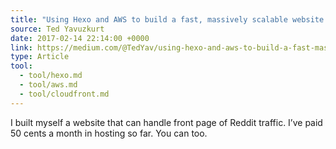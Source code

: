```yaml
---
title: "Using Hexo and AWS to build a fast, massively scalable website for pennies – Medium"
source: Ted Yavuzkurt
date: 2017-02-14 22:14:00 +0000
link: https://medium.com/@TedYav/using-hexo-and-aws-to-build-a-fast-massively-scalable-website-for-pennies-ea3c0f1115a#.qpa0w0onb
type: Article
tool:
  - tool/hexo.md
  - tool/aws.md
  - tool/cloudfront.md
---
```

I built myself a website that can handle front page of Reddit traffic. I’ve paid 50 cents a month in hosting so far. You can too.

